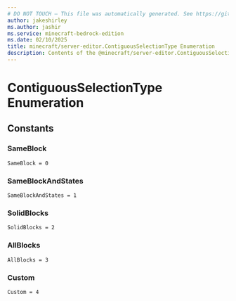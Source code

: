 ```yaml
---
# DO NOT TOUCH — This file was automatically generated. See https://github.com/mojang/minecraftapidocsgenerator to modify descriptions, examples, etc.
author: jakeshirley
ms.author: jashir
ms.service: minecraft-bedrock-edition
ms.date: 02/10/2025
title: minecraft/server-editor.ContiguousSelectionType Enumeration
description: Contents of the @minecraft/server-editor.ContiguousSelectionType enumeration.
---
```

# ContiguousSelectionType Enumeration

## Constants
### **SameBlock**
`SameBlock = 0`
### **SameBlockAndStates**
`SameBlockAndStates = 1`
### **SolidBlocks**
`SolidBlocks = 2`
### **AllBlocks**
`AllBlocks = 3`
### **Custom**
`Custom = 4`
